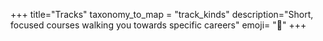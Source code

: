 +++
title="Tracks"
taxonomy_to_map = "track_kinds"
description="Short, focused courses walking you towards specific careers"
emoji= "👣"
+++
